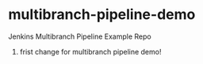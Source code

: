# multibranch-pipeline-demo
Jenkins Multibranch Pipeline Example Repo
1. frist change for multibranch pipeline demo!
